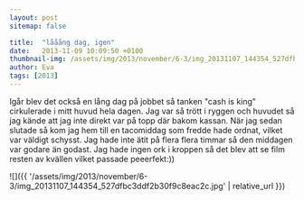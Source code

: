 ```yaml
---
layout: post
sitemap: false

title:  "lååång dag, igen"
date:   2013-11-09 10:09:50 +0100
thumbnail-img: /assets/img/2013/november/6-3/img_20131107_144354_527dfbc3ddf2b30f9c8eac2c.jpg
author: Eva
tags: [2013]
---
```


Igår blev det också en lång dag på jobbet så tanken "cash is king" cirkulerade i mitt huvud hela dagen. Jag var så trött i ryggen och huvudet så jag kände att jag inte direkt var på topp där bakom kassan. När jag sedan slutade så kom jag hem till en tacomiddag som fredde hade ordnat,  vilket var väldigt schysst. Jag hade inte ätit på flera flera timmar så den middagen var godare än godast. Jag hade ingen ork i kroppen så det blev att se film resten av kvällen vilket passade peeerfekt:))

![]({{ '/assets/img/2013/november/6-3/img_20131107_144354_527dfbc3ddf2b30f9c8eac2c.jpg'  | relative_url }})

